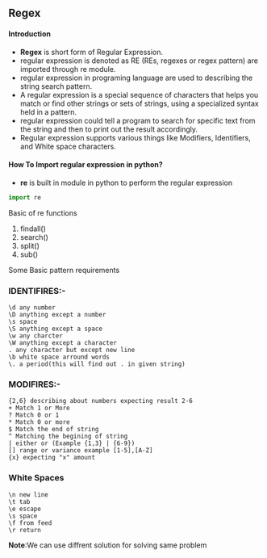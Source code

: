 ## Regex

#### Introduction

- **Regex** is short form of Regular Expression.
- regular expression is denoted as RE (REs, regexes or regex pattern) are imported through re module.
- regular expression in programing language are used to describing the string search pattern.
- A regular expression is a special sequence of characters that helps you match or find other strings
or sets of strings, using a specialized syntax held in a pattern.
- regular expression could tell a program to search for specific text from the string and then to print out the result accordingly.
- Regular expression supports various things like Modifiers, Identifiers, and White space characters.

#### How To Import regular expression in python?
- **re** is built in module in python to perform the regular expression
```python
import re
```

Basic of re functions
1. findall()
2. search()
3. split()
4. sub()


Some Basic pattern requirements

### IDENTIFIRES:-
```
\d any number
\D anything except a number
\s space
\S anything except a space
\w any charcter
\W anything except a character
. any character but except new line
\b white space arround words
\. a period(this will find out . in given string)
```

### MODIFIRES:-
```
{2,6} describing about numbers expecting result 2-6
+ Match 1 or More
? Match 0 or 1
* Match 0 or more
$ Match the end of string
^ Matching the begining of string
| either or (Example {1,3} | {6-9})
[] range or variance example [1-5],[A-Z]
{x} expecting "x" amount
```

### White Spaces
```
\n new line
\t tab
\e escape
\s space
\f from feed
\r return
```

**Note**:We can use diffrent solution for solving same problem
